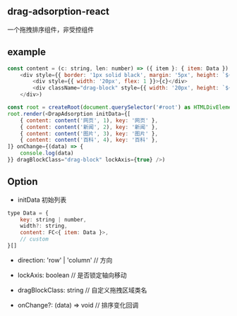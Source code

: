 ## drag-adsorption-react

一个拖拽排序组件，非受控组件

## example

```js
const content = (c: string, len: number) => ({ item }: { item: Data }) => (
    <div style={{ border: '1px solid black', margin: '5px', height: `${50 * len}px`, display: 'flex', background: 'white' }}>
        <div style={{ width: '20px', flex: 1 }}>{c}</div>
        <div className="drag-block" style={{ width: '20px', height: `${50 * len - 10}px`, margin: '5px', border: '1px solid red' }}></div>
    </div>)

const root = createRoot(document.querySelector('#root') as HTMLDivElement);
root.render(<DrapAdsorption initData={[
    { content: content('网页', 1), key: '网页' },
    { content: content('新闻', 2), key: '新闻' },
    { content: content('图片', 3), key: '图片' },
    { content: content('百科', 4), key: '百科' },
]} onChange={(data) => {
    console.log(data)
}} dragBlockClass="drag-block" lockAxis={true} />)
```

## Option
- initData 初始列表
```js
type Data = {
    key: string | number,
    width?: string,
    content: FC<{ item: Data }>,
    // custom
}[]
```

- direction: 'row' | 'column' // 方向

- lockAxis: boolean // 是否锁定轴向移动
- dragBlockClass: string // 自定义拖拽区域类名
- onChange?: (data) => void // 排序变化回调